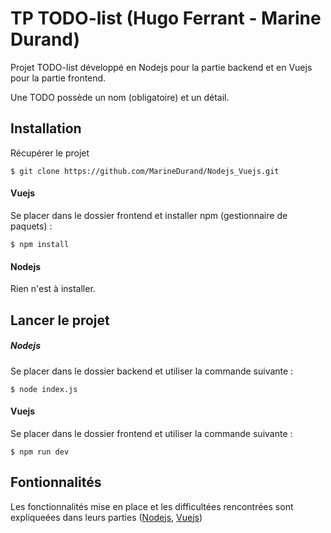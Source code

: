 # TP TODO-list (Hugo Ferrant - Marine Durand)
Projet TODO-list développé en Nodejs pour la partie backend et en Vuejs pour la partie frontend.

Une TODO possède un nom (obligatoire) et un détail.

## Installation

Récupérer le projet
```
$ git clone https://github.com/MarineDurand/Nodejs_Vuejs.git
```
#### Vuejs
Se placer dans le dossier frontend et installer npm (gestionnaire de paquets) :
```
$ npm install 
```
#### Nodejs
Rien n'est à installer.

## Lancer le projet 

##### Nodejs
Se placer dans le dossier backend et utiliser la commande suivante :
```
$ node index.js
```

#### Vuejs
Se placer dans le dossier frontend et utiliser la commande suivante :
```
$ npm run dev
```

## Fontionnalités
Les fonctionnalités mise en place et les difficultées rencontrées sont expliqueées dans leurs parties ([Nodejs](https://github.com/MarineDurand/Nodejs_Vuejs/tree/master/backend), [Vuejs](https://github.com/MarineDurand/Nodejs_Vuejs/tree/master/frontend))
